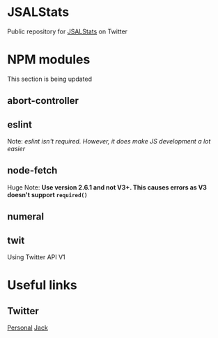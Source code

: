 # JSALStats
Public repository for [JSALStats](https://twitter.com/jsalstats) on Twitter

# NPM modules
This section is being updated
## abort-controller

## eslint
Note: *eslint isn't required. However, it does make JS development a lot easier*

## node-fetch
Huge Note: **Use version 2.6.1 and not V3+. This causes errors as V3 doesn't support `required()`**

## numeral

## twit
Using Twitter API V1

# Useful links
## Twitter
[Personal](https://wwww.twitter.com/egalvinyt)
[Jack](https://www.twitter.com/jackmasseywelsh)